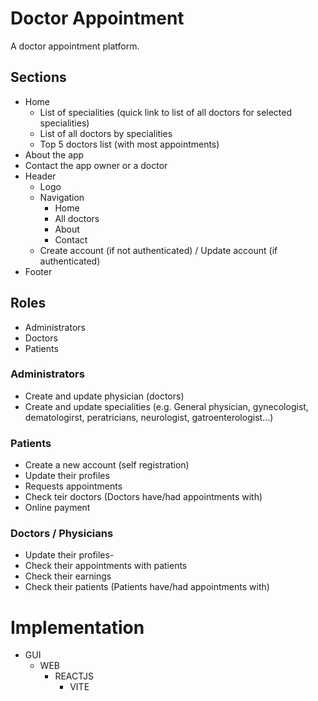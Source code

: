 # Doctor Appointment

A doctor appointment platform.

## Sections

- Home
  - List of specialities (quick link to list of all doctors for selected specialities)
  - List of all doctors by specialities
  - Top 5 doctors list (with most appointments) 
- About the app
- Contact the app owner or a doctor
- Header
  - Logo
  - Navigation
    - Home
    - All doctors
    - About
    - Contact
  - Create account (if not authenticated) / Update account (if authenticated)
- Footer

## Roles

- Administrators
- Doctors
- Patients

### Administrators

- Create and update physician (doctors)
- Create and update specialities (e.g. General physician, gynecologist, dematologirst, peratricians, neurologist, gatroenterologist...)

### Patients

- Create a new account (self registration)
- Update their profiles
- Requests appointments
- Check teir doctors (Doctors have/had appointments with)
- Online payment

### Doctors / Physicians

- Update their profiles- 
- Check their appointments with patients
- Check their earnings
- Check their patients (Patients have/had appointments with)

# Implementation

- GUI
  - WEB
    - REACTJS
      - VITE
